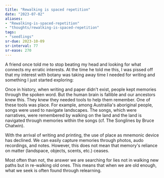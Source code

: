```yaml
---
title: "Rewalking is spaced repetition"
date: "2023-07-02"
aliases:
- "Rewalking-is-spaced-repetition"
- "thoughts/rewalking-is-spaced-repetition"
tags:
- "seedlings"
sr-due: 2023-10-09
sr-interval: 77
sr-ease: 270
---
```


A friend once told me to stop beating my head and looking for what connects my erratic interests. At the time he told me this, I was pissed off that my interest with botany was taking away time I needed for writing and something I just started exploring:

Once in history, when writing and paper didn't exist, people kept memories through the spoken word. But the human brain is fallible and our ancestors knew this. They knew they needed tools to help them remember. One of these tools was place. For example, among Austrailia's aboriginal people, songs were used to navigate landscapes. The songs, which were narratives, were remembered by walking on the land and the land is navigated through memories within the songs (cf. The Songlines by Bruce Chatwin).

With the arrival of writing and printing, the use of place as mnemonic device has declined. We can easily capture memories through photos, audo recordings, and notes. However, this does not mean that memory's reliance on matter (landspace, objects, scents, etc.) ceases.

Most often than not, the answer we are searching for lies not in walking new paths but in re-walking old ones. This means that when we are old enough, what we seek is often found through relearning.
